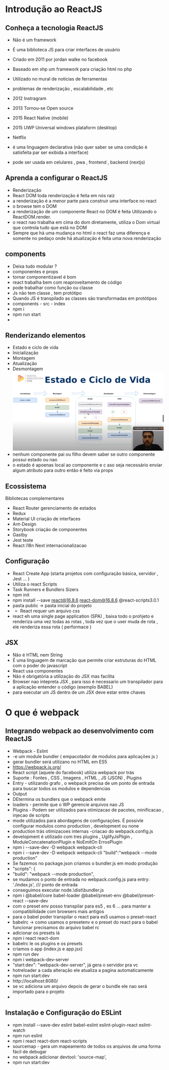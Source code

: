 # Introdução ao ReactJS
## Conheça a tecnologia ReactJS
- Não é um framework 
- É uma biblioteca JS para criar interfaces de usuário 

- Criado em 2011 por jordan walke no facebook 
- Baseado em xhp um framework para criação html no php 
- Utilizado no mural de noticias de ferramentas 
- problemas de renderização , escalabilidade , etc 
- 2012 Instragram 
- 2013 Tornou-se Open source 
- 2015 React Native (mobile)
- 2015 UWP Universal windows plataform (desktop)
- Netflix 
- é uma linguagem declarativa (não quer saber se uma condição é satisfeita par ser exibida a interface)
- pode ser usada em celulares , pwa , frontend , backend (nextjs)
## Aprenda a configurar o ReactJS
- Renderização 
- React DOM toda renderização é feita em nós raíz
- a renderização é a menor parte para construir uma interface no react 
- o browse tem o DOM 
- a renderização de um componente React no DOM é feita Utilizando o ReactDOM.render.
- o react nao trabalha em cima do dom diretamente, utiliza o Dom virtual que controla tudo que está no DOM
- Sempre que há uma mudança no html o react faz uma diferença e somente no pedaço onde há atualização é feita uma nova renderização 
## components 
- Deixa tudo modular ? 
- componentes e props 
- tornar componentizavel é bom 
- react trabalha bem com reaproveitamento de código 
- pode trabalhar como função ou classe 
- Js não tem classe , tem protótipo 
- Quando JS é transpilado as classes são transformadas em protótipos 
- components - src - index 
- npm i 
- npm run start 
- 
## Renderizando elementos 
- Estado e ciclo de vida 
- Inicialização 
- Montagem 
- Atualização 
- Desmontagem 
![](img/Capturar.PNG)
- nenhum componente pai ou filho devem saber se outro componente possui estado ou nao 
- o estado é apoenas local ao componente e c aso seja necessário enviar algum atributo para outro então é feito via props
## Ecossistema 
Bibliotecas complementares 
- React Router gerenciamento de estados 
- Redux 
- Material UI criação de interfaces 
- Ant-Design 
- Storybook criação de componentes 
- Gastby 
- Jest    teste 
- React i18n Next  internacionalizacao 
## Configuração 
- React Create App (starta projetos com configuração básica, servidor , Jest ... )
- Utiliza o react Scripts 
- Task Runners e Bundlers Sizers 
- npm init 
- npm install --save react@16.8.6 react-dom@16.8.6 @react-scripts3.0.1
- pasta public -> pasta inicial do projeto 
- - React requer um arquivo css
- react eh uma single page application (SPA) , baixa todo o prohjeto e renderiza uma  vez todas as rotas , toda vez que o user muda de rota , ele renderiza essa rota ( performace ) 
## JSX 
- Não é HTML nem String 
- É uma linguagem de marcação que permite criar estruturas do HTML com o poder do javascript 
- React usa componentes 
- Não é obrigatória a utilização do JSX mas facilita 
- Browser nao intepreta JSX , para isso é necessario um transpilador para a aplicação entender o código (exemplo BABEL) 
- para executar um JS dentro de um JSX deve estar entre chaves 
# O que é webpack 
## Integrando webpack ao desenvolvimento com ReactJS
- Webpack - Eslint
- -e um module bundler ( empacotador de modulos para aplicações js )
- gerar bundler será utilizano no HTML em ES5 
- https://webpack.js.org/
- React script (aquele do facebook) utiliza webpack por trás 
- Suporte : Fontes , CSS , Imagens , HTML , JS (JSON) , Plugins 
- Entry - utilizando grafo , o webpack precisa de um ponto de entrada para buscar todos os modulos e dependencias 
- Output 
- DEtermina os bundlers que o webpack emite 
- loaders - permite que o WP gerencie arquivos nao JS 
- Plugins - Podem ser utilizados para otimizacao de pacotes, minificacao , injecao de scripts 
- mode utilizados para abordagens de configurações. É possivle configurar modulos como production , development ou none 
- production trás otimizacoes internas 
-criacao do webpack.config.js 
- development é utilizado com tres plugins , UglifyJsPligin , ModuleConcatenationPlugin e NoEmitOn ErrosPlugin 
- npm i --save-dev -D webpack webpack-cli
- npm i --save-dev -D webpack webpack-cli "build":"webpack --mode production" 
- Se fazemos no package.json  criamos o bundler.js em modo produção 
-  "scripts": {  
-    "build": "webpack --mode production",
- se mudamos o ponto de entrada no webpack.config.js  para entry: './index.js', /// ponto de entrada
- conseguimos executar node.\dist\bundler.js 
- npm i @babel/core babel-loader @babel/preset-env @babel/preset-react --save-dev 
- com o preset env posso transpilar para es5 , es 6 ... para manter a compatibilidade com browsers mais antigos
- para o babel poder transpilar o react para es5 usamos o preset-react
- babelrc ->  como usamos o presetenv e o preset do react para o babel funcionar precisamos do arquivo babel rc
- adicionar os presets lá 
- npm i react react-dom
- babelrc le os plugins e os presets 
- criamos o app (index.js e app.jsx) 
- npm run dev 
- npm i webpack-dev-server 
- "start:dev": "webpack-dev-server", já gera o servidor pra vc 
- hotreloader a cada alteração ele atualiza a pagina automaticamente 
- npm run start:dev
- http://localhost:8080/
-  se vc adiciona um arquivo depois de gerar o bundle ele nao será importado para o projeto 
- 

## Instalação e Configuração do ESLint 

- npm install --save-dev eslint babel-eslint eslint-plugin-react eslint-watch
- npm run eslint
- npm i react react-dom react-scripts
- sourcemap - gera um mapeamento de todos os arquivos de uma forma fácil de  debugar 
- no webpack adicionar devtool: 'source-map',
- npm run start:dev  


